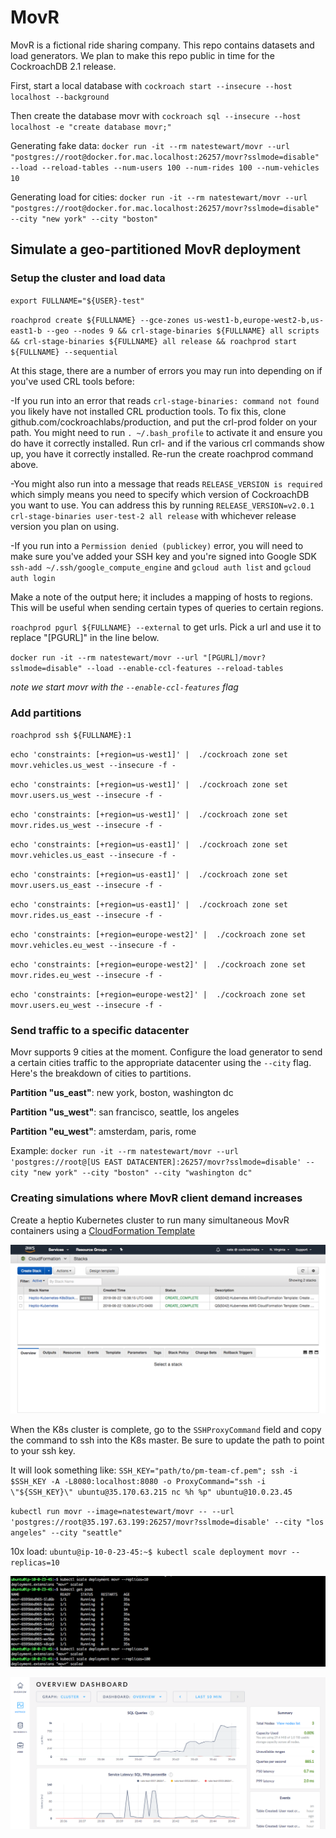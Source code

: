 # MovR

MovR is a fictional ride sharing company. This repo contains datasets and load generators. We plan to make this repo public in time for the CockroachDB 2.1 release.

First, start a local database with `cockroach start --insecure --host localhost --background`

Then create the database movr with `cockroach sql --insecure --host localhost -e "create database movr;"`

Generating fake data: `docker run -it --rm natestewart/movr --url "postgres://root@docker.for.mac.localhost:26257/movr?sslmode=disable" --load --reload-tables --num-users 100 --num-rides 100 --num-vehicles 10`

Generating load for cities: `docker run -it --rm natestewart/movr --url "postgres://root@docker.for.mac.localhost:26257/movr?sslmode=disable" --city "new york" --city "boston"`


## Simulate a geo-partitioned MovR deployment  

### Setup the cluster and load data
`export FULLNAME="${USER}-test"`

`roachprod create ${FULLNAME} --gce-zones us-west1-b,europe-west2-b,us-east1-b --geo --nodes 9 && crl-stage-binaries ${FULLNAME} all scripts && crl-stage-binaries ${FULLNAME} all release && roachprod start ${FULLNAME} --sequential`

At this stage, there are a number of errors you may run into depending on if you've used CRL tools before: 

-If you run into an error that reads `crl-stage-binaries: command not found` you likely have not installed CRL production tools. To fix this, clone github.com/cockroachlabs/production, and put the crl-prod folder on your path. You might need to run `. ~/.bash_profile` to activate it and ensure you do have it correctly installed. Run crl- and if the various crl commands show up, you have it correctly installed. Re-run the create roachprod command above. 

-You might also run into a message that reads `RELEASE_VERSION is required` which simply means you need to specify which version of CockroachDB you want to use. You can address this by running `RELEASE_VERSION=v2.0.1 crl-stage-binaries user-test-2 all release` with whichever release version you plan on using. 

-If you run into a `Permission denied (publickey)` error, you will need to make sure you've added your SSH key and you're signed into Google SDK `ssh-add ~/.ssh/google_compute_engine` and `gcloud auth list` and `gcloud auth login` 

Make a note of the output here; it includes a mapping of hosts to regions. This will be useful when sending certain types of queries to certain regions.

`roachprod pgurl ${FULLNAME} --external` to get urls. Pick a url and use it to replace "[PGURL]" in the line below. 

`docker run -it --rm natestewart/movr --url "[PGURL]/movr?sslmode=disable" --load --enable-ccl-features --reload-tables`

*note we start movr with the `--enable-ccl-features` flag*

### Add partitions
`roachprod ssh ${FULLNAME}:1`

`echo 'constraints: [+region=us-west1]' |  ./cockroach zone set movr.vehicles.us_west --insecure -f -`

`echo 'constraints: [+region=us-west1]' |  ./cockroach zone set movr.users.us_west --insecure -f -`

`echo 'constraints: [+region=us-west1]' |  ./cockroach zone set movr.rides.us_west --insecure -f -`

`echo 'constraints: [+region=us-east1]' |  ./cockroach zone set movr.vehicles.us_east --insecure -f -`

`echo 'constraints: [+region=us-east1]' |  ./cockroach zone set movr.users.us_east --insecure -f -`

`echo 'constraints: [+region=us-east1]' |  ./cockroach zone set movr.rides.us_east --insecure -f -`

`echo 'constraints: [+region=europe-west2]' |  ./cockroach zone set movr.vehicles.eu_west --insecure -f -`

`echo 'constraints: [+region=europe-west2]' |  ./cockroach zone set movr.rides.eu_west --insecure -f -`

`echo 'constraints: [+region=europe-west2]' |  ./cockroach zone set movr.users.eu_west --insecure -f -`

### Send traffic to a specific datacenter
Movr supports 9 cities at the moment. Configure the load generator to send a certain cities traffic to the appropriate datacenter using the `--city` flag. Here's the breakdown of cities to partitions.

**Partition "us_east"**: new york, boston, washington dc

**Partition "us_west"**: san francisco, seattle, los angeles

**Partition "eu_west"**: amsterdam, paris, rome

Example: `docker run -it --rm natestewart/movr --url 'postgres://root@[US EAST DATACENTER]:26257/movr?sslmode=disable' --city "new york" --city "boston" --city "washington dc"`

### Creating simulations where MovR client demand increases

Create a heptio Kubernetes cluster to run many simultaneous MovR containers using a [CloudFormation Template](https://console.aws.amazon.com/cloudformation/home?region=us-east-1#/stacks/new?stackName=Heptio-Kubernetes&templateURL=https:%2F%2Faws-quickstart.s3.amazonaws.com%2Fquickstart-heptio%2Ftemplates%2Fkubernetes-cluster-with-new-vpc.template)

![K8s Setup](images/k8s-setup.png?raw=true "Kubernetes setup")

When the K8s cluster is complete, go to the `SSHProxyCommand` field and copy the command to ssh into the K8s master. Be sure to update the path to point to your ssh key.

It will look something like: `SSH_KEY="path/to/pm-team-cf.pem"; ssh -i $SSH_KEY -A -L8080:localhost:8080 -o ProxyCommand="ssh -i \"${SSH_KEY}\" ubuntu@35.170.63.215 nc %h %p" ubuntu@10.0.23.45`

`kubectl run movr --image=natestewart/movr -- --url 'postgres://root@35.197.63.199:26257/movr?sslmode=disable' --city "los angeles" --city "seattle"`

10x load: `ubuntu@ip-10-0-23-45:~$ kubectl scale deployment movr --replicas=10`

![Increase Load](images/scaling-pods.png?raw=true "Scaling K8s pods")

![Web UI](images/scaling-movr.png?raw=true "Web UI")


